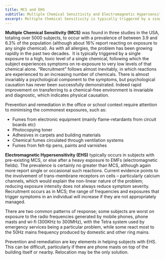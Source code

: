 ```yaml
---
title: MCS and EHS
subtitle: Multiple Chemical Sensitivity and Electromagnetic Hypersensitivity
excerpt: Multiple Chemical Sensitivity is typically triggered by a single exposure to a high, toxic level of a single chemical, following which the subject experiences symptoms on re-exposure to very low levels of that chemical alone.
---
```


**Multiple Chemical Sensitivity (MCS)** was found in three studies in the USA, totaling over 5000 subjects, to occur with a prevalence of between 3.9 and 6.3% of the population (although about 16% report reacting on exposure to any single chemical). As with all allergies, the problem has been growing rapidly in the past two decades.  It is typically triggered by a single exposure to a high, toxic level of a single chemical, following which the subject experiences symptoms on re-exposure to very low levels of that chemical alone. “Recruitment” follows almost inevitably, in which reactions are experienced to an increasing number of chemicals. There is almost invariably a psychological component to the symptoms, but psychological causation has never been successfully demonstrated. Indeed rapid improvement on transferring to a chemical-free environment is invariable and diagnostic, which indicates physical causation. 

Prevention and remediation in the office or school context require attention to minimising the commonest exposures, such as:
- Fumes from electronic equipment (mainly flame-retardants from circuit boards etc)
- Photocopying toner
- Adhesives in carpets and building materials
- Chemical fumes circulated through ventilation systems
- Fumes from felt-tip pens, paints and varnishes


**Electromagnetic Hypersensitivity (EHS)** typically occurs in subjects with pre-existing MCS,  or else after a heavy exposure to EMFs (electromagnetic fields). The prevalence is certainly no greater than MCS, although again more report single or occasional such reactions. Current evidence points to the involvement of trans-membrane receptors on cells – particularly calcium channels, which would explain the non-linear nature of the problem; reducing exposure intensity does not always reduce symptom severity.
Recruitment occurs as in MCS; the range of frequencies and exposures that trigger symptoms in an individual will increase if they are not appropriately managed.

There are two common patterns of response; some subjects are worst on exposure to the radio frequencies generated by mobile phones, phone masts and wi-fi (300KHz to 300MHz), with the Tetra system used by emergency services being a particular problem, while some react most to the 50Hz mains frequency produced by domestic and other ring mains.

Prevention and remediation are key elements in helping subjects with EHS. This can be difficult, particularly if there are phone masts on top of the building itself or nearby. Relocation may be the only solution.